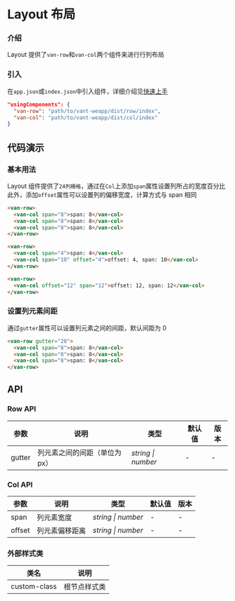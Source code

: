 # Layout 布局

### 介绍

Layout 提供了`van-row`和`van-col`两个组件来进行行列布局

### 引入

在`app.json`或`index.json`中引入组件，详细介绍见[快速上手](#/quickstart#yin-ru-zu-jian)

```json
"usingComponents": {
  "van-row": "path/to/vant-weapp/dist/row/index",
  "van-col": "path/to/vant-weapp/dist/col/index"
}
```

## 代码演示

### 基本用法

Layout 组件提供了`24列栅格`，通过在`Col`上添加`span`属性设置列所占的宽度百分比
此外，添加`offset`属性可以设置列的偏移宽度，计算方式与 span 相同

```html
<van-row>
  <van-col span="8">span: 8</van-col>
  <van-col span="8">span: 8</van-col>
  <van-col span="8">span: 8</van-col>
</van-row>

<van-row>
  <van-col span="4">span: 4</van-col>
  <van-col span="10" offset="4">offset: 4, span: 10</van-col>
</van-row>

<van-row>
  <van-col offset="12" span="12">offset: 12, span: 12</van-col>
</van-row>
```

### 设置列元素间距

通过`gutter`属性可以设置列元素之间的间距，默认间距为 0

```html
<van-row gutter="20">
  <van-col span="8">span: 8</van-col>
  <van-col span="8">span: 8</van-col>
  <van-col span="8">span: 8</van-col>
</van-row>
```

## API

### Row API

| 参数 | 说明 | 类型 | 默认值 | 版本 |
|-----------|-----------|-----------|-------------|-------------|
| gutter | 列元素之间的间距（单位为px） | *string \| number* | - | - |

### Col API

| 参数 | 说明 | 类型 | 默认值 | 版本 |
|-----------|-----------|-----------|-------------|-------------|
| span | 列元素宽度 | *string \| number* | - | - |
| offset | 列元素偏移距离 | *string \| number* | - | - |

### 外部样式类

| 类名 | 说明 |
|-----------|-----------|
| custom-class | 根节点样式类 |
